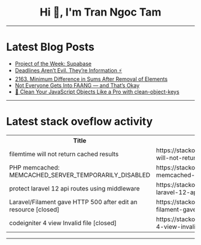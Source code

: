 <h1 align="center">Hi 👋, I'm Tran Ngoc Tam</h1>

---

# Latest Blog Posts 
<!-- BLOG-POST-LIST:START -->
- [Project of the Week: Supabase](https://dev.to/pullflow/project-of-the-week-supabase-1mpm)
- [Deadlines Aren’t Evil. They’re Information ⚡️](https://dev.to/cdownard/deadlines-arent-evil-theyre-information-1c1m)
- [2163. Minimum Difference in Sums After Removal of Elements](https://dev.to/mdarifulhaque/2163-minimum-difference-in-sums-after-removal-of-elements-aa2)
- [Not Everyone Gets Into FAANG — and That’s Okay](https://dev.to/algo_sync/not-everyone-gets-into-faang-and-thats-okay-40b7)
- [🧹 Clean Your JavaScript Objects Like a Pro with clean-object-keys](https://dev.to/manukumar07/clean-your-javascript-objects-like-a-pro-with-clean-object-keys-4c4j)
<!-- BLOG-POST-LIST:END -->

---

# Latest stack oveflow activity
<table>
  <tr><th>Title</th><th>Link</th></tr>
  <!-- STACKOVERFLOW:START --><tr><td>filemtime will not return cached results</td><td>https://stackoverflow.com/questions/79706346/filemtime-will-not-return-cached-results</td></tr><tr><td>PHP memcached: MEMCACHED_SERVER_TEMPORARILY_DISABLED</td><td>https://stackoverflow.com/questions/79706249/php-memcached-memcached-server-temporarily-disabled</td></tr><tr><td>protect laravel 12 api routes using middleware</td><td>https://stackoverflow.com/questions/79706156/protect-laravel-12-api-routes-using-middleware</td></tr><tr><td>Laravel/Filament gave HTTP 500 after edit an resource [closed]</td><td>https://stackoverflow.com/questions/79706004/laravel-filament-gave-http-500-after-edit-an-resource</td></tr><tr><td>codeigniter 4 view Invalid file [closed]</td><td>https://stackoverflow.com/questions/79705862/codeigniter-4-view-invalid-file</td></tr><!-- STACKOVERFLOW:END -->
</table>

---


